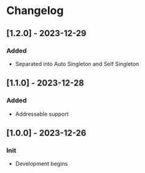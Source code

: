 # Changelog
## [1.2.0] - 2023-12-29
### Added
- Separated into Auto Singleton and Self Singleton


## [1.1.0] - 2023-12-28
### Added
- Addressable support

## [1.0.0] - 2023-12-26
### Init
- Development begins
